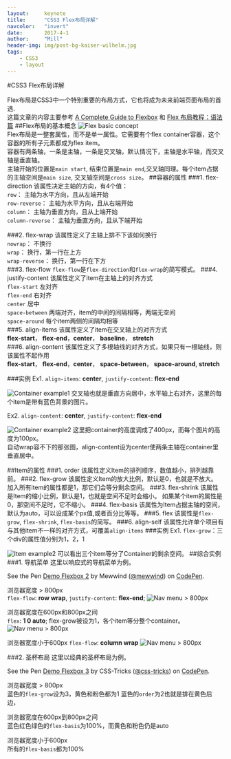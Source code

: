 ```yaml
---
layout:     keynote
title:      "CSS3 Flex布局详解"
navcolor:   "invert"
date:       2017-4-1
author:     "Mill"
header-img: img/post-bg-kaiser-wilhelm.jpg
tags:
    - CSS3
    - layout
---
```

#CSS3 Flex布局详解

Flex布局是CSS3中一个特别重要的布局方式，它也将成为未来前端页面布局的首选.  
这篇文章的内容主要参考
[A Complete Guide to Flexbox](https://css-tricks.com/snippets/css/a-guide-to-flexbox/#flexbox-background)
和
[Flex 布局教程：语法篇](http://www.ruanyifeng.com/blog/2015/07/flex-grammar.html?utm_source=tuicool)
##Flex布局的基本概念
![Flex basic concept](http://onppapi6x.bkt.clouddn.com/flex-background.png)  
Flex布局是一整套属性，而不是单一属性。它需要有个flex container容器，这个容器的所有子元素都成为flex item。  
容器有两条轴，一条是主轴，一条是交叉轴，默认情况下，主轴是水平轴，而交叉轴是垂直轴。  
主轴开始的位置是```main start```, 结束位置是```main end```,交叉轴同理。每个item占据的主轴空间是```main size```, 交叉轴空间是```cross size```。
##容器的属性
###1. flex-direction
该属性决定主轴的方向，有4个值：  
```row```： 主轴为水平方向，且从左端开始  
```row-reverse```： 主轴为水平方向，且从右端开始  
```column```： 主轴为垂直方向，且从上端开始  
```column-reverse```： 主轴为垂直方向，且从下端开始  

###2. flex-wrap
该属性定义了主轴上排不下该如何换行  
```nowrap```： 不换行  
```wrap```： 换行，第一行在上方  
```wrap-reverse```： 换行，第一行在下方  
###3. flex-flow
```flex-flow```是```flex-direction```和```flex-wrap```的简写模式。
###4. justify-content
该属性定义了item在主轴上的对齐方式  
```flex-start``` 左对齐  
```flex-end``` 右对齐  
```center``` 居中  
```space-between``` 两端对齐，item的中间的间隔相等，两端无空间  
```space-around``` 每个item两侧的间隔均相等  
###5. align-items
该属性定义了item在交叉轴上的对齐方式  
**flex-start**， **flex-end**，**center**， **baseline**， **stretch**  
###6. align-content
该属性定义了多根轴线的对齐方式，如果只有一根轴线，则该属性不起作用  
**flex-start**， **flex-end**，**center**， **space-between**， **space-around**, **stretch** 

###实例
Ex1. ```align-items```: **center**,  ```justify-content```: **flex-end**  

![Container example1](http://onppapi6x.bkt.clouddn.com/justify-content-flex-end-align-items-center.png)
交叉轴也就是垂直方向居中，水平轴上右对齐，这里的每个item是带有蓝色背景的图片。  

Ex2. ```align-content```: **center**, ```justify-content```: **flex-end**  

![Container example2](http://onppapi6x.bkt.clouddn.com/justify-content-flex-end-align-content-center.png)
这里把container的高度调成了400px，而每个图片的高度为100px。  
自动wrap容不下的那张图，align-content设为center使两条主轴在container里垂直居中。

##Item的属性
###1. order
该属性定义Item的排列顺序，数值越小，排列越靠前。
###2. flex-grow
该属性定义Item的放大比例，默认是0，也就是不放大。  
加入所有item的属性都是1，那它们会等分剩余空间。
###3. flex-shrink
该属性是Item的缩小比例，默认是1，也就是空间不足时会缩小。
如果某个item的属性是0，那空间不足时，它不缩小。
###4. flex-basis
该属性为Item占据主轴的空间，默认为auto，可以设成某个px值,或者百分比等等。
###5. flex
该属性是```flex-grow```, ```flex-shrink```, ```flex-basis```的简写。
###6. align-self
该属性允许单个项目有与其他item不一样的对齐方式，可覆盖```align-items```
###实例
Ex1. ```flex-grow```：三个div的属性值分别为1，2，1  

![Item example2](http://onppapi6x.bkt.clouddn.com/flex-grow-1-2-1.png)
可以看出三个item等分了Container的剩余空间。
##综合实例
###1. 导航菜单
这里以响应式的导航菜单为例。  
<p data-height="265" data-theme-id="0" data-slug-hash="qrLNzO" data-default-tab="result" data-user="mewwind" data-embed-version="2" data-pen-title="Demo Flexbox 2" class="codepen">See the Pen <a href="http://codepen.io/mewwind/pen/qrLNzO/">Demo Flexbox 2</a> by Mewwind (<a href="http://codepen.io/mewwind">@mewwind</a>) on <a href="http://codepen.io">CodePen</a>.</p>
<script async src="https://production-assets.codepen.io/assets/embed/ei.js"></script>

浏览器宽度 > 800px  
```flex-flow```: **row wrap**, ```justify-content```: **flex-end**;
![Nav menu > 800px](http://onppapi6x.bkt.clouddn.com/navmenu-gt800px.png)  

浏览器宽度在600px和800px之间  
```flex```: **1 0 auto**; flex-grow被设为1，各个item等分整个container。
![Nav menu > 800px](http://onppapi6x.bkt.clouddn.com/navmenu-800px.png)

浏览器宽度小于600px
```flex-flow```: **column wrap**
![Nav menu > 800px](http://onppapi6x.bkt.clouddn.com/navmenu-600px.png)

###2. 圣杯布局
这里以经典的圣杯布局为例。
<p data-height="265" data-theme-id="0" data-slug-hash="jqzNZq" data-default-tab="result" data-user="css-tricks" data-embed-version="2" data-pen-title="Demo Flexbox 3" class="codepen">See the Pen <a href="http://codepen.io/team/css-tricks/pen/jqzNZq/">Demo Flexbox 3</a> by CSS-Tricks (<a href="http://codepen.io/css-tricks">@css-tricks</a>) on <a href="http://codepen.io">CodePen</a>.</p>
<script async src="https://production-assets.codepen.io/assets/embed/ei.js"></script>

浏览器宽度 > 800px  
蓝色的```flex-grow```设为3，黄色和粉色都为1
蓝色的```order```为2也就是排在黄色后边， 

浏览器宽度在600px到800px之间  
蓝色红色绿色的```flex-basis```为100%，而黄色和粉色仍是auto

浏览器宽度小于600px  
所有的```flex-basis```都为100%

